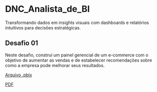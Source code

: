# DNC_Analista_de_BI
Transformando dados em insights visuais com dashboards e relatórios intuitivos para decisões estratégicas.

## Desafio 01
Neste desafio, construí um painel gerencial de um e-commerce com o objetivo de aumentar as vendas e de estabelecer recomendações sobre como a empresa pode melhorar seus resultados.

[Arquivo .pbix](https://github.com/pricso/DNC_Analista_de_BI/blob/9c7e51d691e620919a79431850f02d0e9e0fab0e/RID115441_Desafio01.pbix)

[PDF](https://github.com/pricso/DNC_Analista_de_BI/blob/9c7e51d691e620919a79431850f02d0e9e0fab0e/RID115441_Desafio01.pdf)
